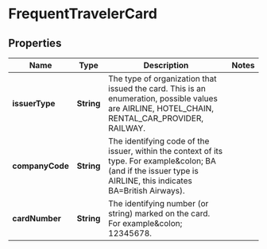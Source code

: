 
# FrequentTravelerCard

## Properties
Name | Type | Description | Notes
------------ | ------------- | ------------- | -------------
**issuerType** | **String** | The type of organization that issued the card. This is an enumeration, possible values are AIRLINE, HOTEL_CHAIN, RENTAL_CAR_PROVIDER, RAILWAY. | 
**companyCode** | **String** | The identifying code of the issuer, within the context of its type. For example&amp;colon; BA (and if the issuer type is AIRLINE, this indicates BA&#x3D;British Airways). | 
**cardNumber** | **String** | The identifying number (or string) marked on the card. For example&amp;colon; 12345678. | 



